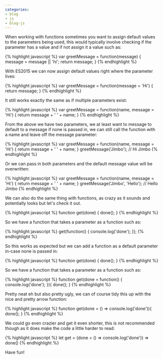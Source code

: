 ```yaml
---
categories:
- blog
- js
- blog-js
---
```


When working with functions sometimes you want to assign default values to the parameters being used, this would typically involve checking if the parameter has a value and if not assign it a value such as:

{% highlight javascript %}
var greetMessage = function(message) {
  message = message || 'hi';
  return message;
}
{% endhighlight %}

With ES2015 we can now assign default values right where the parameter lives:

{% highlight javascript %}
var greetMessage = function(message = 'Hi') {
  return message;
}
{% endhighlight %}

It still works exactly the same as if multiple parameters exist:

{% highlight javascript %}
var greetMessage = function(name, message = 'Hi') {
  return message + ' ' + name;
}
{% endhighlight %}

From the above we have two parameters, we at least want to message to default to a message if none is passed in, we can still call the function with a name and leave off the message parameter:

{% highlight javascript %}
var greetMessage = function(name, message = 'Hi') {
  return message + ' ' + name;
}
greetMessage('Jimbo'); // Hi Jimbo
{% endhighlight %}

Or we can pass in both parameters and the default message value will be overwritten:

{% highlight javascript %}
var greetMessage = function(name, message = 'Hi') {
  return message + ' ' + name;
}
greetMessage('Jimbo', 'Hello'); // Hello Jimbo
{% endhighlight %}

We can also do the same thing with functions, as crazy as it sounds and potentially looks but let's check it out.

{% highlight javascript %}
function get(done) {
  done();
}
{% endhighlight %}

So we have a function that takes a parameter as a function such as:

{% highlight javascript %}
get(function() {
  console.log('done');
});
{% endhighlight %}

So this works as expected but we can add a function as a default parameter in-case none is passed in:

{% highlight javascript %}
function get(done) {
  done();
}
{% endhighlight %}

So we have a function that takes a parameter as a function such as:

{% highlight javascript %}
function get(done = function() {
    console.log('done');
}){
  done();
}
{% endhighlight %}

Pretty neat eh but also pretty ugly, we can of course tidy this up with the nice and pretty arrow function:

{% highlight javascript %}
function get(done = () => console.log('done')){
  done();
}
{% endhighlight %}

We could go even crazier and get it even shorter, this is not recommended though as it does make the code a little harder to read:

{% highlight javascript %}
let get = (done = () => console.log('done')) => done()
{% endhighlight %}

Have fun!
